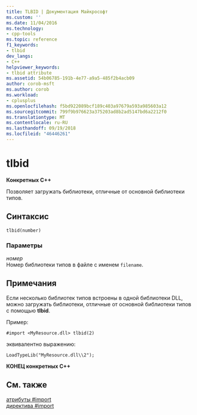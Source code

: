 ```yaml
---
title: TLBID | Документация Майкрософт
ms.custom: ''
ms.date: 11/04/2016
ms.technology:
- cpp-tools
ms.topic: reference
f1_keywords:
- tlbid
dev_langs:
- C++
helpviewer_keywords:
- tlbid attribute
ms.assetid: 54b06785-191b-4e77-a9a5-485f2b4acb09
author: corob-msft
ms.author: corob
ms.workload:
- cplusplus
ms.openlocfilehash: f5bd922089bcf189c403a97679a593a985603a12
ms.sourcegitcommit: 799f9b976623a375203ad8b2ad5147bd6a2212f0
ms.translationtype: MT
ms.contentlocale: ru-RU
ms.lasthandoff: 09/19/2018
ms.locfileid: "46446261"
---
```

# <a name="tlbid"></a>tlbid
**Конкретных C++**  
  
Позволяет загружать библиотеки, отличные от основной библиотеки типов.  
  
## <a name="syntax"></a>Синтаксис  
  
```  
tlbid(number)  
```  
  
### <a name="parameters"></a>Параметры  
*номер*  
Номер библиотеки типов в файле с именем `filename`.  
  
## <a name="remarks"></a>Примечания  
 
Если несколько библиотек типов встроены в одной библиотеки DLL, можно загружать библиотеки, отличные от основной библиотеки типов с помощью **tlbid**.  
  
Пример:  
  
```  
#import <MyResource.dll> tlbid(2)  
```  
  
эквивалентно выражению:  
  
```  
LoadTypeLib("MyResource.dll\\2");  
```  
  
**КОНЕЦ конкретных C++**  
  
## <a name="see-also"></a>См. также  
 
[атрибуты #import](../preprocessor/hash-import-attributes-cpp.md)<br/>
[директива #import](../preprocessor/hash-import-directive-cpp.md)